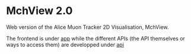 # MchView 2.0

Web version of the Alice Muon Tracker 2D Visualisation, MchView.

The frontend is under [app](app/) while the different APIs (the API themselves or ways to access them) are developped under [api](api/)
